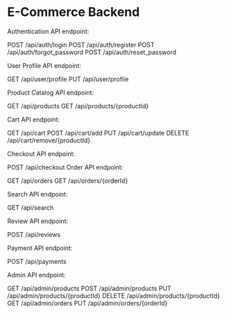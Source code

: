 # E-Commerce Backend

Authentication API endpoint:

POST /api/auth/login
POST /api/auth/register
POST /api/auth/forgot_password
POST /api/auth/reset_password

User Profile API endpoint:

GET /api/user/profile
PUT /api/user/profile

Product Catalog API endpoint:

GET /api/products
GET /api/products/{productId}

Cart API endpoint:

GET /api/cart
POST /api/cart/add
PUT /api/cart/update
DELETE /api/cart/remove/{productId}

Checkout API endpoint:

POST /api/checkout
Order API endpoint:

GET /api/orders
GET /api/orders/{orderId}

Search API endpoint:

GET /api/search

Review API endpoint:

POST /api/reviews

Payment API endpoint:

POST /api/payments

Admin API endpoint:

GET /api/admin/products
POST /api/admin/products
PUT /api/admin/products/{productId}
DELETE /api/admin/products/{productId}
GET /api/admin/orders
PUT /api/admin/orders/{orderId}
